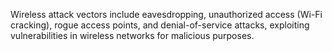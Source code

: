Wireless attack vectors include eavesdropping, unauthorized access (Wi-Fi cracking), rogue access points, and denial-of-service attacks, exploiting vulnerabilities in wireless networks for malicious purposes.